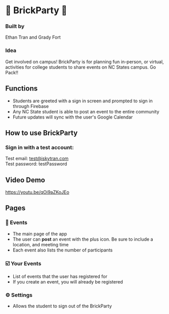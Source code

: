 # 🧱 BrickParty 🧱

### Built by

Ethan Tran and Grady Fort

### Idea

Get involved on campus! BrickParty is for planning fun in-person, or virtual, activities for college students to share events on NC States campus. Go Pack!!

## Functions

* Students are greeted with a sign in screen and prompted to sign in through Firebase
* Any NC State student is able to post an event to the entire community
* Future updates will sync with the user's Google Calendar
 
## How to use BrickParty

### Sign in with a test account:

Test email: test@iskytran.com\
Test password: testPassword

## Video Demo

https://youtu.be/qOi9aZKoJEo

## Pages

### 📅 Events

* The main page of the app 
* The user can **post** an event with the plus icon. Be sure to include a location, and meeting time
* Each event also lists the number of participants

### ☑️ Your Events

* List of events that the user has registered for
* If you create an event, you will already be registered

### ⚙️ Settings

* Allows the student to sign out of the BrickParty

